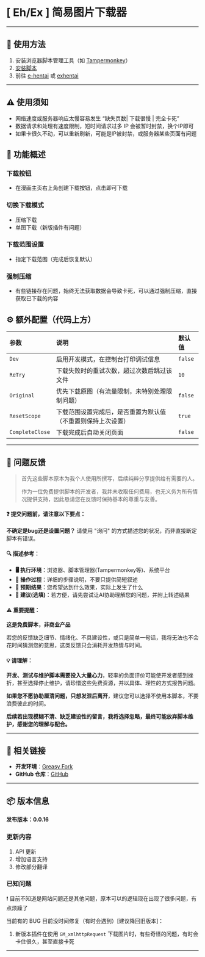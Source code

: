 # **[ Eh/Ex ] 简易图片下载器**

---

## **👻 使用方法**

1. 安装浏览器脚本管理工具（如 [Tampermonkey](https://chrome.google.com/webstore/detail/tampermonkey/dhdgffkkebhmkfjojejmpbldmpobfkfo)）
2. [安装脚本](https://update.greasyfork.org/scripts/472882/%5BEEx-Hentai%5D%20Downloader.user.js)
3. 前往 [e-hentai](https://e-hentai.org/) 或 [exhentai](https://exhentai.org/)

---

## **⚠️ 使用须知**
- 网络速度或服务器响应太慢容易发生 “缺失页数| 下载很慢 | 完全卡死”
- 数据请求和处理有速度限制，短时间请求过多 IP 会被暂时封禁，换个IP即可
- 如果卡很久不动，可以重新刷新，可能是IP被封禁，或服务器某些页面有问题

## **📜 功能概述**

### **下载按钮**
- 在漫画主页右上角创建下载按钮，点击即可下载

### **切换下载模式**
- 压缩下载
- 单图下载（新版插件有问题）

### **下载范围设置**
- 指定下载范围（完成后恢复默认）

### **强制压缩**
- 有些链接存在问题，始终无法获取数据会导致卡死，可以通过强制压缩，直接获取已下载的内容

## **⚙️ 额外配置（代码上方）**

| **参数**        | **说明**                                                     | **默认值** |
| :-------------- | :----------------------------------------------------------- | :--------- |
| `Dev`           | 启用开发模式，在控制台打印调试信息                           | `false`    |
| `ReTry`         | 下载失败时的重试次数，超过次数后跳过该文件                   | `10`       |
| `Original`      | 优先下载原图（有流量限制，未特别处理限制问题）               | `false`    |
| `ResetScope`    | 下载范围设置完成后，是否重置为默认值（不重置则保持上次设置） | `true`     |
| `CompleteClose` | 下载完成后自动关闭页面                                       | `false`    |

---

## 📣 问题反馈

> 首先这些脚本原本为我个人使用所撰写，后续纯粹分享提供给有需要的人。
>
> 作为一位免费提供脚本的开发者，我并未收取任何费用，也无义务为所有情况提供支持，因此恳请您在反馈时保持基本的尊重与友善。

#### ❓ 提交问题前，请注意以下要点：

**不确定是bug还是设置问题？** 请使用 "询问" 的方式描述您的状况，而非直接断定脚本有错误。

#### 🔍 描述参考：

- **🖥️ 执行环境**：浏览器、脚本管理器(Tampermonkey等)、系统平台
- **🧭 操作过程**：详细的步骤说明，不要只提供简短叙述
- **🎯 预期结果**：您希望达到什么效果，实际上发生了什么
- **🤖 建议(选填)**：若方便，请先尝试让AI协助理解您的问题，并附上转述结果

#### ⚠️ 重要提醒：

**这是免费脚本，非商业产品**

若您的反馈缺乏细节、情绪化、不具建设性，或只是简单一句话，我将无法也不会花时间猜测您的意思，这类反馈只会消耗开发热情与时间。

#### 💡 请理解：

**开发、测试与维护脚本需要投入大量心力**，轻率的负面评价可能使开发者感到挫折，甚至选择停止维护，请珍惜这些免费资源，并以具体、理性的方式报告问题。

**如果您不愿协助厘清问题，只想发泄后离开**，建议您可以选择不使用本脚本，不要浪费彼此的时间。

**后续若出现模糊不清、缺乏建设性的留言，我将选择忽略，最终可能放弃脚本维护，感谢您的理解与配合。**

---

## **🔗 相关链接**

- **开发环境**：[Greasy Fork](https://greasyfork.org/zh-TW/users/989635-canaan-hs)  
- **GitHub 仓库**：[GitHub](https://github.com/Canaan-HS/MonkeyScript/tree/main/ExDownloader)

---

## **📦 版本信息**

**发布版本：0.0.16**

### **更新内容**
1. API 更新
2. 增加语言支持
3. 修改部分翻译

### **已知问题**
❗️ 目前不知道是网站问题还是其他问题，原本可以的逻辑现在出现了很多问题，有点烦躁了

当前有的 BUG 目前没时间修复（有时会遇到）[建议降回旧版本]：
1. 新版本插件在使用 `GM_xmlhttpRequest` 下载图片时，有些奇怪的问题，有时会卡住很久，甚至直接卡死

---